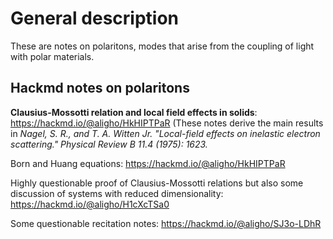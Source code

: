 # General description 
These are notes on polaritons, modes that arise from the coupling of light with polar materials. 

## Hackmd notes on polaritons

**Clausius-Mossotti relation and local field effects in solids**: https://hackmd.io/@aligho/HkHIPTPaR (These notes derive the main results in *Nagel, S. R., and T. A. Witten Jr. "Local-field effects on inelastic electron scattering." Physical Review B 11.4 (1975): 1623.*

Born and Huang equations: https://hackmd.io/@aligho/HkHIPTPaR

Highly questionable proof of Clausius-Mossotti relations but also some discussion of systems with reduced dimensionality: https://hackmd.io/@aligho/H1cXcTSa0

Some questionable recitation notes: https://hackmd.io/@aligho/SJ3o-LDhR
